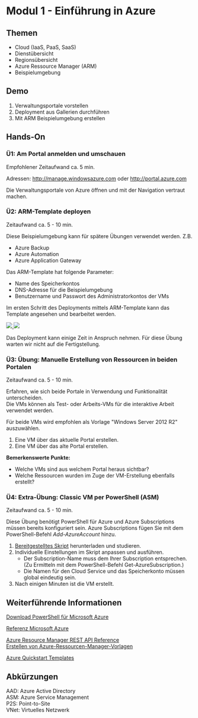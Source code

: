 # Modul 1 - Einführung in Azure
## Themen
* Cloud (IaaS, PaaS, SaaS)
* Dienstübersicht
* Regionsübersicht
* Azure Ressource Manager (ARM)
* Beispielumgebung

## Demo
1. Verwaltungsportale vorstellen
2. Deployment aus Gallerien durchführen
3. Mit ARM Beispielumgebung erstellen

## Hands-On
### Ü1: Am Portal anmelden und umschauen
Empfohlener Zeitaufwand ca. 5 min.

Adressen: http://manage.windowsazure.com oder http://portal.azure.com

Die Verwaltungsportale von Azure öffnen und mit der Navigation vertraut machen.

### Ü2: ARM-Template deployen
Zeitaufwand ca. 5 - 10 min.

Diese Beispielumgebung kann für spätere Übungen verwendet werden. Z.B.
* Azure Backup
* Azure Automation 
* Azure Application Gateway

Das ARM-Template hat folgende Parameter:
* Name des Speicherkontos
* DNS-Adresse für die Beispielumgebung
* Benutzername und Passwort des Administratorkontos der VMs

Im ersten Schritt des Deployments mittels ARM-Template kann das Template angesehen und bearbeitet werden.

<a href="https://portal.azure.com/#create/Microsoft.Template/uri/https%3A%2F%2Fraw.githubusercontent.com%2Fpkirch%2Fhybridit15%2Fmaster%2FModul1%2Fdemoenv.json" target="_blank">
    <img src="http://azuredeploy.net/deploybutton.png"/>
</a>
<a href="http://armviz.io/#/?load=https%3A%2F%2Fraw.githubusercontent.com%2Fpkirch%2Fhybridit15%2Fmaster%2FModul1%2Fdemoenv.json" target="_blank">
    <img src="http://armviz.io/visualizebutton.png"/>
</a>

Das Deployment kann einige Zeit in Anspruch nehmen. Für diese Übung warten wir nicht auf 
die Fertigstellung.

### Ü3: Übung: Manuelle Erstellung von Ressourcen in beiden Portalen
Zeitaufwand ca. 5 - 10 min.

Erfahren, wie sich beide Portale in Verwendung und Funktionalität unterscheiden.  
Die VMs können als Test- oder Arbeits-VMs für die interaktive Arbeit verwendet werden.

Für beide VMs wird empfohlen als Vorlage "Windows Server 2012 R2" auszuwählen.

1. Eine VM über das aktuelle Portal erstellen.
2. Eine VM über das alte Portal erstellen.  

**Bemerkenswerte Punkte:**
* Welche VMs sind aus welchem Portal heraus sichtbar?
* Welche Ressourcen wurden im Zuge der VM-Erstellung ebenfalls erstellt?

### Ü4: Extra-Übung: Classic VM per PowerShell (ASM)
Zeitaufwand ca. 5 - 10 min.

Diese Übung benötigt PowerShell für Azure und Azure Subscriptions müssen bereits konfiguriert sein. 
Azure Subscriptions fügen Sie mit dem PowerShell-Befehl *Add-AzureAccount* hinzu.

1. [Bereitgestelltes Skript](https://raw.githubusercontent.com/pkirch/hybridit15/master/Modul1/Create-AzureVM.ps1) herunterladen und studieren.
2. Individuelle Einstellungen im Skript anpassen und ausführen.
    * Der Subscription-Name muss dem Ihrer Subscription entsprechen. (Zu Ermitteln mit dem PowerShell-Befehl Get-AzureSubscription.)
    * Die Namen für den Cloud Service und das Speicherkonto müssen global eindeutig sein.
3. Nach einigen Minuten ist die VM erstellt.

## Weiterführende Informationen

[Download PowerShell für Microsoft Azure](https://azure.microsoft.com/de-de/downloads/)

[Referenz Microsoft Azure](https://msdn.microsoft.com/en-us/library/azure/mt420159.aspx)  

[Azure Resource Manager REST API Reference](https://msdn.microsoft.com/en-us/library/azure/dn790568.aspx)  
[Erstellen von Azure-Ressourcen-Manager-Vorlagen](https://azure.microsoft.com/de-de/documentation/articles/resource-group-authoring-templates/)

[Azure Quickstart Templates](https://github.com/Azure/azure-quickstart-templates)

## Abkürzungen

AAD: Azure Active Directory  
ASM: Azure Service Management  
P2S: Point-to-Site  
VNet: Virtuelles Netzwerk
